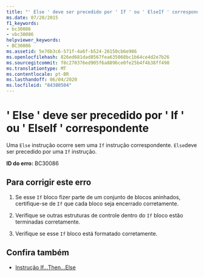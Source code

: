 ```yaml
---
title: "' Else ' deve ser precedido por ' If ' ou ' ElseIf ' correspondente"
ms.date: 07/20/2015
f1_keywords:
- bc30086
- vbc30086
helpviewer_keywords:
- BC30086
ms.assetid: 5e76b3c6-571f-4a6f-b524-26150cb6e986
ms.openlocfilehash: 826ed681dad8567fea635068bc1b64ce4d2e7b26
ms.sourcegitcommit: f8c270376ed905f6a8896ce0fe25b4f4b38ff498
ms.translationtype: MT
ms.contentlocale: pt-BR
ms.lasthandoff: 06/04/2020
ms.locfileid: "84380504"
---
```

# <a name="else-must-be-preceded-by-a-matching-if-or-elseif"></a>' Else ' deve ser precedido por ' If ' ou ' ElseIf ' correspondente
Uma `Else` instrução ocorre sem uma `If` instrução correspondente. `Else`deve ser precedido por uma `If` instrução.  
  
 **ID do erro:** BC30086  
  
## <a name="to-correct-this-error"></a>Para corrigir este erro  
  
1. Se esse `If` bloco fizer parte de um conjunto de blocos aninhados, certifique-se de `If` que cada bloco seja encerrado corretamente.  
  
2. Verifique se outras estruturas de controle dentro do `If` bloco estão terminadas corretamente.  
  
3. Verifique se esse `If` bloco está formatado corretamente.  
  
## <a name="see-also"></a>Confira também

- [Instrução If...Then...Else](../language-reference/statements/if-then-else-statement.md)
